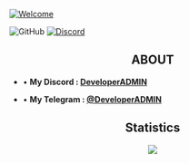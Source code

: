 
[![Welcome](https://readme-typing-svg.herokuapp.com?font=&pause=1000&color=FF0000&vCenter=true&repeat=false&width=442&height=51&lines=Welcome)](https://git.io/typing-svg)


![GitHub](https://komarev.com/ghpvc/?username=DevoloperADMIN&style=flat)
[![Discord](https://dcbadge.vercel.app/api/shield/772175114321657886)](https://discord.com/users/772175114321657886)
<br>

<h2 align="center">ABOUT</h2>

- • **My Discord : [DeveloperADMIN](https://discord.com/users/772175114321657886)**

- • **My Telegram : [@DeveloperADMIN](https://t.me/DeveIoperADMIN)**

<div align="center">
  <h2 align="center">Statistics</h2>
  <img src="http://github-readme-streak-stats.herokuapp.com?user=DevoloperADMIN&theme=tokyonight_duo&hide_border=true&mode=weekly">
</div>

